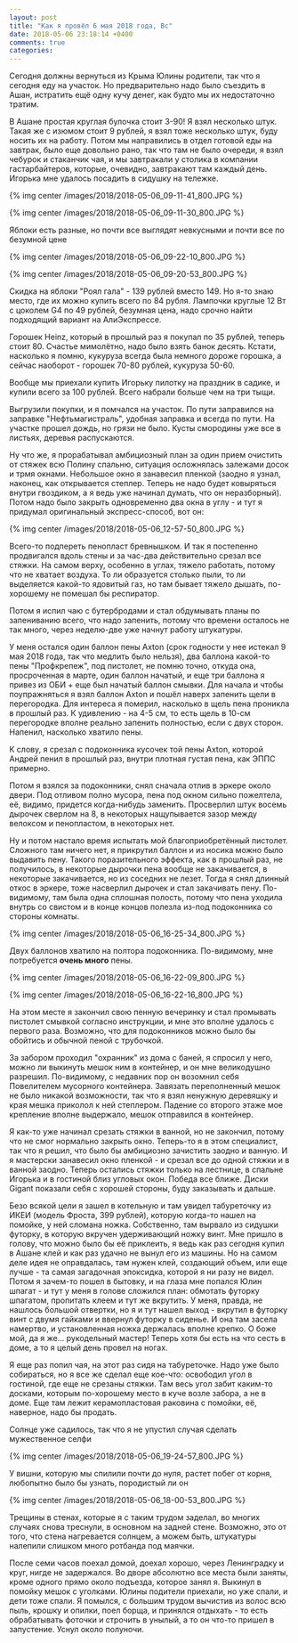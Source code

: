 ```yaml
---
layout: post
title: "Как я провёл 6 мая 2018 года, Вс"
date: 2018-05-06 23:18:14 +0400
comments: true
categories: 
---
```

 
Сегодня должны вернуться из Крыма Юлины родители, так что я сегодня еду на участок. Но предварительно надо было съездить в Ашан, истратить ещё одну кучу денег, как будто мы их недостаточно тратим.

В Ашане простая круглая булочка стоит 3-90! Я взял несколько штук. Такая же с изюмом стоит 9 рублей, я взял тоже несколько штук, буду носить их на работу. Потом мы направились в отдел готовой еды на завтрак, было еще довольно рано, так что там не было очереди, я взял чебурок и стаканчик чая, и мы завтракали у столика в компании гастарбайтеров, которые, очевидно, завтракают там каждый день. Игорька мне удалось посадить в сидушку на тележке.

{% img center /images/2018/2018-05-06_09-11-41_800.JPG %}

{% img center /images/2018/2018-05-06_09-11-30_800.JPG %}

Яблоки есть разные, но почти все выглядят невкусными и почти все по безумной цене

{% img center /images/2018/2018-05-06_09-22-10_800.JPG %}

{% img center /images/2018/2018-05-06_09-20-53_800.JPG %}

Скидка на яблоки "Роял гала" - 139 рублей вместо 149. Но я-то знаю место, где их можно купить всего по 84 рубля. Лампочки круглые 12 Вт с цоколем G4 по 49 рублей, безумная цена, надо срочно найти подходящий вариант на АлиЭкспрессе.

Горошек Heinz, который в прошлый раз я покупал по 35 рублей, теперь стоит 80. Счастье мимолётно, надо было взять банок десять. Кстати, насколько я помню, кукуруза всегда была немного дороже горошка, а сейчас наоборот - горошек 70-80 рублей, кукуруза 50-60. 

Вообще мы приехали купить Игорьку пилотку на праздник в садике, и купили всего за 100 рублей. Всего набрали больше чем на три тыщи.

Выгрузили покупки, и я помчался на участок. По пути заправился на заправке "Нефтьмагистраль", удобная заправка и всегда по пути. На участке прошел дождь, но грязи не было. Кусты смородины уже все в листьях, деревья распускаются.

Ну что же, я прорабатывал амбициозный план за один прием очистить от стяжек всю Полину спальню, ситуация осложнялась залежами досок и трмя окнами. Небольшое окно я занавесил пленкой (заодно я узнал, наконец, как открывается степлер. Теперь не надо будет ковыряться внутри гвоздиком, а я ведь уже начинал думать, что он неразборный). Потом надо было закрыть одновременно два окна в углу - и тут я придумал оригинальный экспресс-способ, вот он:

{% img center /images/2018/2018-05-06_12-57-50_800.JPG %}

Всего-то подпереть пенопласт бревнышком. И так я постепенно продвигался вдоль стены и за час-два действительно срезал все стяжки. На самом верху, особенно в углах, тяжело работать, потому что не хватает воздуха. То ли образуется столько пыли, то ли выделяется какой-то ядовитый газ, но там бывает тяжело дышать, по-хорошему не помешал бы респиратор.

Потом я испил чаю с бутербродами и стал обдумывать планы по запениванию всего, что надо запенить, потому что времени осталось не так много, через неделю-две уже начнут работу штукатуры.

У меня остался один баллон пены Axton (срок годности у нее истекал 9 мая 2018 года, так что медлить было нельзя), два баллона какой-то пены "Профкрепеж", под пистолет, не помню точно, откуда она, просроченная в марте, один баллон начатый, и еще три баллона я привез из ОБИ + еще был начатый баллон смывки. Для начала и чтобы поупражняться я взял баллон Axton и пошёл наверх запенить щели в перегородка. Для интереса я померил, насколько в щель пена проникла в прошлый раз. К удивлению - на 4-5 см, то есть щель в 10-см перегородке вполне реально запенить полностью, если с двух сторон. Напенил, насколько хватило пены.

К слову, я срезал с подоконника кусочек той пены Axton, которой Андрей пенил в прошлый раз, внутри плотная густая пена, как ЭППС примерно.

Потом я взялся за подоконники, снял сначала отлив в эркере около двери. Под отливом полно мусора, пена под окном сильно пожелтела, её, видимо, придется когда-нибудь заменить. Просверлил штук восемь дырочек сверлом на 8, в некоторых нащупывается зазор между велоксом и пенопластом, в некоторых нет.

Ну и потом настало время испытать мой благоприобретённый пистолет. Сложного там ничего нет, я прикрутил баллон и из носика можно было выдавить пену. Такого поразительного эффекта, как в прошлый раз, не получилось, в некоторые дырочки пена вообще не закачивается, в некоторые закачивается, но из соседних не лезет. Тогда я снял длинный откос в эркере, тоже насверлил дырочек и стал закачивать пену. По-видимому, там была одна сплошная полость, потому что пена уходила внутрь со свистом и в конце концов полезла из-под подоконника со стороны комнаты. 

{% img center /images/2018/2018-05-06_16-25-34_800.JPG %}

Двух баллонов хватило на полтора подоконника. По-видимому, мне потребуется **очень много** пены. 

{% img center /images/2018/2018-05-06_16-22-09_800.JPG %}

{% img center /images/2018/2018-05-06_16-22-16_800.JPG %}

На этом месте я закончил свою пенную вечеринку и стал промывать пистолет смывкой согласно инструкции, и мне это вполне удалось с первого раза. Возможно, что для подоконников можно было бы обойтись и обычной пеной с трубочкой.

За забором проходил "охранник" из дома с баней, я спросил у него, можно ли выкинуть мешок ним в контейнер, и он мне великодушно разрешил. По-видимому, с недавних пор он возомнил себя Повелителем мусорного контейнера. Завязать переполненный мешок не было никакой возможности, так что я взял ненужную деревяшку и края мешка приколол к ней степлером. Падение со второго этаже мое крепление вполне выдержало, мешок отправился в контейнер.

Я как-то уже начинал срезать стяжки в ванной, но не закончил, потому что не смог нормально закрыть окно. Теперь-то я в этом специалист, так что я решил, что было бы амбициозно зачистить заодно и ванную. И я мастерски занавесил окно пленкой - и срезал все до одной стяжки и в ванной заодно. Теперь остались стяжки только на лестнице, в спальне Игорька и в гостиной близ угловых окон. Победа все ближе. Диски Gigant показали себя с хорошей стороны, буду заказывать и дальше.

Безо всякой цели я зашел в котельную и там увидел табуреточку из ИКЕИ (модель Фроста, 399 рублей), которую когда-то нашел на помойке, у ней сломана ножка. Собственно, там вырвало из сидушки футорку, в которую вкручен удерживающий ножку винт. Мне пришло в голову, что можно было бы её приклеить, я ведь как раз сегодня купил в Ашане клей и как раз удачно не вынул его из машины. Но на самом деле идея не оправдалась, там нужен клей, создающий объем, или еще лучше - та самая загадочная эпоксидка, которой я ни разу не видел. Потом я зачем-то пошел в бытовку, и на глаза мне попался Юлин шпагат - и тут у меня в голове сложился план: обмотать футорку шпагатом, пропитать клеем и тут же вкрутить. У меня, правда, не нашлось большой отвертки, но я и тут нашел выход - вкрутил в футорку винт с двумя гайками и ввернул футорку в сиденье. И она там засела намертво, и установленная ножка держалась вполне крепко. О боже мой, да я же... рукодельный мастер! Теперь хотя бы есть на что сесть в доме, а то я целый день провел на ногах.

Я еще раз попил чая, на этот раз сидя на табуреточке. Надо уже было собираться, но я все же сделал еще кое-что: освободил угол в гостиной, где еще не срезаны стяжки. Там весь угол забит каким-то досками, которым по-хорошему место в куче возле забора, а не в доме. Еще там лежит керамопластовая раковина с помойки, её, наверное, надо бы продать.

Солнце уже садилось, так что я не упустил случая сделать мужественное селфи

{% img center /images/2018/2018-05-06_19-24-57_800.JPG %} 

У вишни, которую мы спилили почти до нуля, растет побег от корня, любопытно было бы узнать, породистый ли он

{% img center /images/2018/2018-05-06_18-00-53_800.JPG %}

Трещины в стенах, которые я с таким трудом заделал, во многих случаях снова треснули, в основном на задней стене. Возможно, это от того, что стена нагревается солнцем, а можем быть, штукатуры налепили слишком много ротбанда под маячки.

После семи часов поехал домой, доехал хорошо, через Ленинградку и круг, нигде не задержался. Во дворе абсолютно все места были заняты, кроме одного прямо около подъезда, которое занял я. Выкинул в помойку мешок с уголками. Юлины подители приехали, но уже спали, и дети тоже спали. Я помылся, с большим трудом вычистив из волос всю пыль, крошку и опилки, поел борща, и принялся отдыхать - то есть обрабатывать фоточки и строчить в унылый, а то он что-то пришел в запустение. Уснул около полуночи.